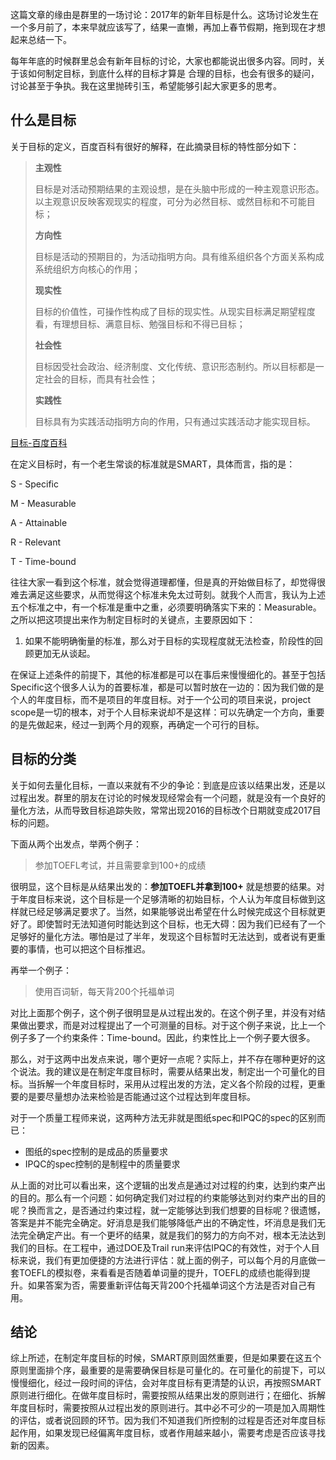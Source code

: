 这篇文章的缘由是群里的一场讨论：2017年的新年目标是什么。这场讨论发生在一个多月前了，本来早就应该写了，结果一直懒，再加上春节假期，拖到现在才想起来总结一下。

每年年底的时候群里总会有新年目标的讨论，大家也都能说出很多内容。同时，关于该如何制定目标，到底什么样的目标才算是 合理的目标，也会有很多的疑问，讨论甚至于争执。我在这里抛砖引玉，希望能够引起大家更多的思考。

## 什么是目标
关于目标的定义，百度百科有很好的解释，在此摘录目标的特性部分如下：

>**主观性**
>
>目标是对活动预期结果的主观设想，是在头脑中形成的一种主观意识形态。以主观意识反映客观现实的程度，可分为必然目标、或然目标和不可能目标；
>
>**方向性**
>
>目标是活动的预期目的，为活动指明方向。具有维系组织各个方面关系构成系统组织方向核心的作用；
>
>**现实性**
>
>目标的价值性，可操作性构成了目标的现实性。从现实目标满足期望程度看，有理想目标、满意目标、勉强目标和不得已目标；
>
>**社会性**
>
>目标因受社会政治、经济制度、文化传统、意识形态制约。所以目标都是一定社会的目标，而具有社会性；
>
>**实践性**
>
>目标具有为实践活动指明方向的作用，只有通过实践活动才能实现目标。

[目标-百度百科](http://baike.baidu.com/link?url=TR0sxdJMH3H4p9x5pLpaTSPVCgLF-20tTiGqNJl-rhQe-YTGYlzI97xQ5ms-ocNJCEMcUgZYR64_eXIAGBHWpB6MlYSU3ZPRbI5Zvjg4KBm)

在定义目标时，有一个老生常谈的标准就是SMART，具体而言，指的是：

S - Specific

M - Measurable

A - Attainable

R - Relevant

T - Time-bound

往往大家一看到这个标准，就会觉得道理都懂，但是真的开始做目标了，却觉得很难去满足这些要求，从而觉得这个标准未免太过苛刻。就我个人而言，我认为上述五个标准之中，有一个标准是重中之重，必须要明确落实下来的：Measurable。之所以把这项提出来作为制定目标时的关键点，主要原因如下：

1. 如果不能明确衡量的标准，那么对于目标的实现程度就无法检查，阶段性的回顾更加无从谈起。

在保证上述条件的前提下，其他的标准都是可以在事后来慢慢细化的。甚至于包括Specific这个很多人认为的首要标准，都是可以暂时放在一边的：因为我们做的是个人的年度目标，而不是项目的年度目标。对于一个公司的项目来说，project scope是一切的根本，对于个人目标来说却不是这样：可以先确定一个方向，重要的是先做起来，经过一到两个月的观察，再确定一个可行的目标。

## 目标的分类

关于如何去量化目标，一直以来就有不少的争论：到底是应该以结果出发，还是以过程出发。群里的朋友在讨论的时候发现经常会有一个问题，就是没有一个良好的量化方法，从而导致目标追踪失败，常常出现2016的目标改个日期就变成2017目标的问题。

下面从两个出发点，举两个例子：

>参加TOEFL考试，并且需要拿到100+的成绩

很明显，这个目标是从结果出发的：**参加TOEFL并拿到100+** 就是想要的结果。对于年度目标来说，这个目标是一个足够清晰的初始目标，个人认为年度目标做到这样就已经足够满足要求了。当然，如果能够说出希望在什么时候完成这个目标就更好了。即使暂时无法知道何时能达到这个目标，也无大碍：因为我们已经有了一个足够好的量化方法。哪怕是过了半年，发现这个目标暂时无法达到，或者说有更重要的事情，也可以把这个目标推迟。

再举一个例子：

>使用百词斩，每天背200个托福单词

对比上面那个例子，这个例子很明显是从过程出发的。在这个例子里，并没有对结果做出要求，而是对过程提出了一个可测量的目标。对于这个例子来说，比上一个例子多了一个约束条件：Time-bound。因此，约束性比上一个例子要大很多。

那么，对于这两中出发点来说，哪个更好一点呢？实际上，并不存在哪种更好的这个说法。我的建议是在制定年度目标时，需要从结果出发，制定出一个可量化的目标。当拆解一个年度目标时，采用从过程出发的方法，定义各个阶段的过程，更重要的是要尽量想办法来检验是否能通过这个过程达到年度目标。

对于一个质量工程师来说，这两种方法无非就是图纸spec和IPQC的spec的区别而已：

* 图纸的spec控制的是成品的质量要求
* IPQC的spec控制的是制程中的质量要求

从上面的对比可以看出来，这个逻辑的出发点是通过对过程的约束，达到约束产出的目的。那么有一个问题：如何确定我们对过程的约束能够达到对约束产出的目的呢？换而言之，是否通过约束过程，就一定能够达到我们想要的目标呢？很遗憾，答案是并不能完全确定。好消息是我们能够降低产出的不确定性，坏消息是我们无法完全确定产出。有一个更坏的结果，就是我们的努力的方向不对，根本无法达到我们的目标。在工程中，通过DOE及Trail run来评估IPQC的有效性，对于个人目标来说，我们有更加便捷的方法进行评估：就上面的例子，可以每个月的月底做一套TOEFL的模拟卷，来看看是否随着单词量的提升，TOEFL的成绩也能得到提升。如果答案为否，需要重新评估每天背200个托福单词这个方法是否对自己有用。


## 结论

综上所述，在制定年度目标的时候，SMART原则固然重要，但是如果要在这五个原则里面排个序，最重要的是需要确保目标是可量化的。在可量化的前提下，可以慢慢细化，经过一段时间的评估，会对年度目标有更清楚的认识，再按照SMART原则进行细化。在做年度目标时，需要按照从结果出发的原则进行；在细化、拆解年度目标时，需要按照从过程出发的原则进行。其中必不可少的一项是加入周期性的评估，或者说回顾的环节。因为我们不知道我们所控制的过程是否还对年度目标起作用，如果发现已经偏离年度目标，或者作用越来越小，需要考虑是否应该寻找新的因素。
